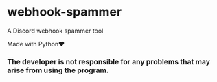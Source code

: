# webhook-spammer
A Discord webhook spammer tool 

Made with Python❤

### The developer is not responsible for any problems that may arise from using the program. 

